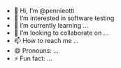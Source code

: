 - 👋 Hi, I’m @pennieotti
- 👀 I’m interested in software testing
- 🌱 I’m currently learning ...
- 💞️ I’m looking to collaborate on ...
- 📫 How to reach me ...
- 😄 Pronouns: ...
- ⚡ Fun fact: ...

<!---
pennieotti/pennieotti is a ✨ special ✨ repository because its `README.md` (this file) appears on your GitHub profile.
You can click the Preview link to take a look at your changes.
--->
